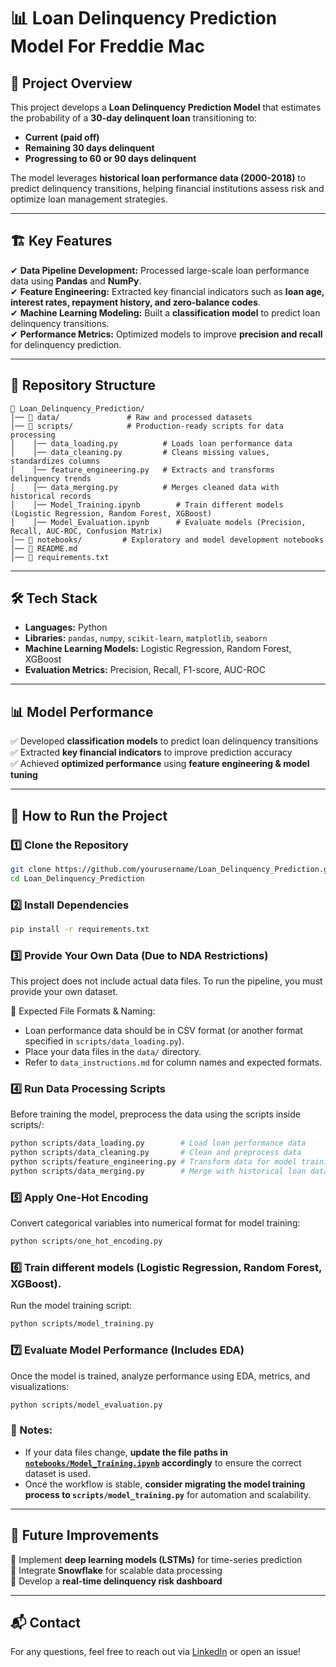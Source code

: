 # 📊 Loan Delinquency Prediction Model For Freddie Mac 

## 🚀 Project Overview  
This project develops a **Loan Delinquency Prediction Model** that estimates the probability of a **30-day delinquent loan** transitioning to:  
- **Current (paid off)**  
- **Remaining 30 days delinquent**  
- **Progressing to 60 or 90 days delinquent**  

The model leverages **historical loan performance data (2000-2018)** to predict delinquency transitions, helping financial institutions assess risk and optimize loan management strategies.  

---

## 🏗️ Key Features  
✔ **Data Pipeline Development:** Processed large-scale loan performance data using **Pandas** and **NumPy**.  
✔ **Feature Engineering:** Extracted key financial indicators such as **loan age, interest rates, repayment history, and zero-balance codes**.  
✔ **Machine Learning Modeling:** Built a **classification model** to predict loan delinquency transitions.  
✔ **Performance Metrics:** Optimized models to improve **precision and recall** for delinquency prediction.  

---

## 📂 Repository Structure  
```
📁 Loan_Delinquency_Prediction/
│── 📂 data/               # Raw and processed datasets
│── 📂 scripts/            # Production-ready scripts for data processing
│    │── data_loading.py          # Loads loan performance data
│    │── data_cleaning.py         # Cleans missing values, standardizes columns
│    │── feature_engineering.py   # Extracts and transforms delinquency trends
│    │── data_merging.py          # Merges cleaned data with historical records
│    │── Model_Training.ipynb        # Train different models (Logistic Regression, Random Forest, XGBoost)
│    │── Model_Evaluation.ipynb      # Evaluate models (Precision, Recall, AUC-ROC, Confusion Matrix)
│── 📂 notebooks/         # Exploratory and model development notebooks
│── 📄 README.md
│── 📄 requirements.txt
```

---

## 🛠️ Tech Stack  
- **Languages:** Python  
- **Libraries:** `pandas`, `numpy`, `scikit-learn`, `matplotlib`, `seaborn`  
- **Machine Learning Models:** Logistic Regression, Random Forest, XGBoost  
- **Evaluation Metrics:** Precision, Recall, F1-score, AUC-ROC 

---

## 📊 Model Performance  
✅ Developed **classification models** to predict loan delinquency transitions  
✅ Extracted **key financial indicators** to improve prediction accuracy  
✅ Achieved **optimized performance** using **feature engineering & model tuning**  

---

## 📌 How to Run the Project  

### 1️⃣ Clone the Repository  
```bash
git clone https://github.com/yourusername/Loan_Delinquency_Prediction.git
cd Loan_Delinquency_Prediction
```

### 2️⃣ Install Dependencies
   ```bash
   pip install -r requirements.txt
   ```

### 3️⃣ Provide Your Own Data (Due to NDA Restrictions)
This project does not include actual data files. To run the pipeline, you must provide your own dataset.

🔹 Expected File Formats & Naming:

- Loan performance data should be in CSV format (or another format specified in `scripts/data_loading.py`).
- Place your data files in the `data/` directory.
- Refer to `data_instructions.md` for column names and expected formats.

### 4️⃣ Run Data Processing Scripts
Before training the model, preprocess the data using the scripts inside scripts/:

```bash
python scripts/data_loading.py        # Load loan performance data
python scripts/data_cleaning.py       # Clean and preprocess data
python scripts/feature_engineering.py # Transform data for model training
python scripts/data_merging.py        # Merge with historical loan data
```
### 5️⃣ Apply One-Hot Encoding
Convert categorical variables into numerical format for model training:
```bash
python scripts/one_hot_encoding.py
```
### 6️⃣ Train different models (Logistic Regression, Random Forest, XGBoost).  
Run the model training script:
```bash
python scripts/model_training.py
```
### 7️⃣ Evaluate Model Performance (Includes EDA)
Once the model is trained, analyze performance using EDA, metrics, and visualizations:
```bash
python scripts/model_evaluation.py
```

### 🚀 Notes:

- If your data files change, **update the file paths in [`notebooks/Model_Training.ipynb`](notebooks/Model_Training.ipynb`) accordingly** to ensure the correct dataset is used.  
- Once the workflow is stable, **consider migrating the model training process to `scripts/model_training.py`** for automation and scalability.  
---

## 📢 Future Improvements  

🔹 Implement **deep learning models (LSTMs)** for time-series prediction  
🔹 Integrate **Snowflake** for scalable data processing  
🔹 Develop a **real-time delinquency risk dashboard**  

---

## 📬 Contact  

For any questions, feel free to reach out via [LinkedIn](https://www.linkedin.com/in/tanmaysakharkar) or open an issue!  
